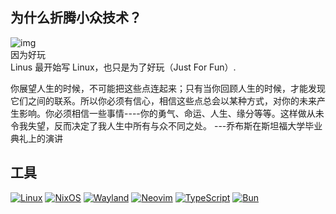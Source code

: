 ## 为什么折腾小众技术？  

![img](https://thiscute.world/posts/why-i-choose-niche-products/useless-work.jpg)  
因为好玩  
Linus 最开始写 Linux，也只是为了好玩（Just For Fun）.  

你展望人生的时候，不可能把这些点连起来；只有当你回顾人生的时候，才能发现它们之间的联系。所以你必须有信心，相信这些点总会以某种方式，对你的未来产生影响。你必须相信一些事情----你的勇气、命运、人生、缘分等等。这样做从未令我失望，反而决定了我人生中所有与众不同之处。
---乔布斯在斯坦福大学毕业典礼上的演讲  
## 工具  
[![Linux](https://img.shields.io/badge/Linux-FCC624?style=for-the-badge&logo=linux&logoColor=black)](https://github.com/torvalds/linux)
[![NixOS](https://img.shields.io/badge/NixOS-5277C3?style=for-the-badge&logo=nixos&logoColor=white)](https://github.com/NixOS/nixpkgs)
[![Wayland](https://img.shields.io/badge/wayland-FFBC00?style=for-the-badge&logo=wayland&logoColor=black)](https://gitlab.freedesktop.org/wayland/wayland)
[![Neovim](https://img.shields.io/badge/NeoVim-57A143?&style=for-the-badge&logo=neovim&logoColor=white)](https://github.com/nix-community/nixvim)
[![TypeScript](https://img.shields.io/badge/TypeScript-3178C6?style=for-the-badge&logo=tsnode&logoColor=white)](https://github.com/microsoft/TypeScript)
[![Bun](https://img.shields.io/badge/bun-000000?style=for-the-badge&logo=bun&logoColor=white)](https://github.com/oven-sh/bun)
